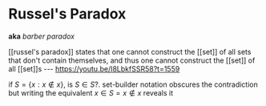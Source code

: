 # Russel's Paradox

**aka** _barber paradox_

[[russel's paradox]] states that one cannot construct the [[set]] of all sets that don't contain themselves, and thus one cannot construct the [[set]] of all [[set]]s --- <https://youtu.be/I8LbkfSSR58?t=1559>

if $S = \{ x : x \notin x \}$, is $S \in S$?. set-builder notation obscures the contradiction but writing the equivalent $x \in S = x \notin x$ reveals it
